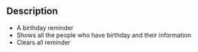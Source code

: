 ## Description

- A birthday reminder
- Shows all the people who have birthday and their information
- Clears all reminder
